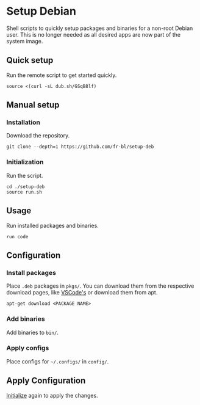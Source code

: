 # Setup Debian

Shell scripts to quickly setup packages and binaries for a non-root Debian user. This is no longer needed as all desired apps are now part of the system image.

## Quick setup

Run the remote script to get started quickly.

```console
source <(curl -sL dub.sh/GSqB8lf)
```

## Manual setup

### Installation

Download the repository.

```console
git clone --depth=1 https://github.com/fr-bl/setup-deb
```

### Initialization

Run the script.

```console
cd ./setup-deb
source run.sh
```

## Usage

Run installed packages and binaries.

```console
run code
```

## Configuration

### Install packages

Place `.deb` packages in `pkgs/`. You can download them from the respective download pages, like [VSCode's](https://code.visualstudio.com/Download) or download them from apt.

```console
apt-get download <PACKAGE NAME>
```

### Add binaries

Add binaries to `bin/`.

### Apply configs

Place configs for `~/.configs/` in `config/`.

## Apply Configuration

[Initialize](#initialization) again to apply the changes.
